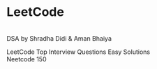 # LeetCode
<br>DSA by Shradha Didi & Aman Bhaiya<br>

LeetCode Top Interview Questions Easy Solutions
<br>Neetcode 150
